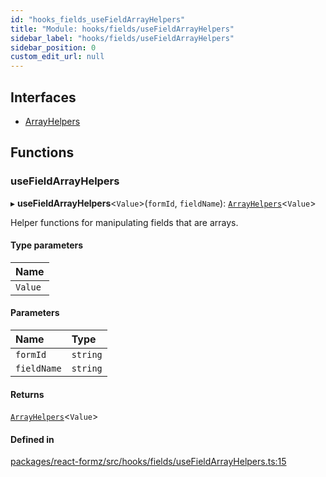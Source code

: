 ```yaml
---
id: "hooks_fields_useFieldArrayHelpers"
title: "Module: hooks/fields/useFieldArrayHelpers"
sidebar_label: "hooks/fields/useFieldArrayHelpers"
sidebar_position: 0
custom_edit_url: null
---
```


## Interfaces

- [ArrayHelpers](../interfaces/hooks_fields_useFieldArrayHelpers.ArrayHelpers.md)

## Functions

### useFieldArrayHelpers

▸ **useFieldArrayHelpers**<`Value`\>(`formId`, `fieldName`): [`ArrayHelpers`](../interfaces/hooks_fields_useFieldArrayHelpers.ArrayHelpers.md)<`Value`\>

Helper functions for manipulating fields that are arrays.

#### Type parameters

| Name |
| :------ |
| `Value` |

#### Parameters

| Name | Type |
| :------ | :------ |
| `formId` | `string` |
| `fieldName` | `string` |

#### Returns

[`ArrayHelpers`](../interfaces/hooks_fields_useFieldArrayHelpers.ArrayHelpers.md)<`Value`\>

#### Defined in

[packages/react-formz/src/hooks/fields/useFieldArrayHelpers.ts:15](https://github.com/ZerryStack/react-formz/blob/1bf2d41/packages/react-formz/src/hooks/fields/useFieldArrayHelpers.ts#L15)
